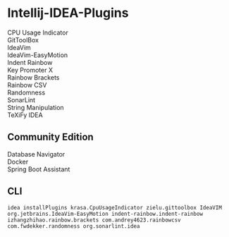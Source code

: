# Intellij-IDEA-Plugins
CPU Usage Indicator  
GitToolBox  
IdeaVim  
IdeaVim-EasyMotion  
Indent Rainbow  
Key Promoter X  
Rainbow Brackets  
Rainbow CSV  
Randomness  
SonarLint  
String Manipulation  
TeXiFy IDEA
## Community Edition
Database Navigator  
Docker  
Spring Boot Assistant  
## CLI
```
idea installPlugins krasa.CpuUsageIndicator zielu.gittoolbox IdeaVIM org.jetbrains.IdeaVim-EasyMotion indent-rainbow.indent-rainbow izhangzhihao.rainbow.brackets com.andrey4623.rainbowcsv com.fwdekker.randomness org.sonarlint.idea
```
